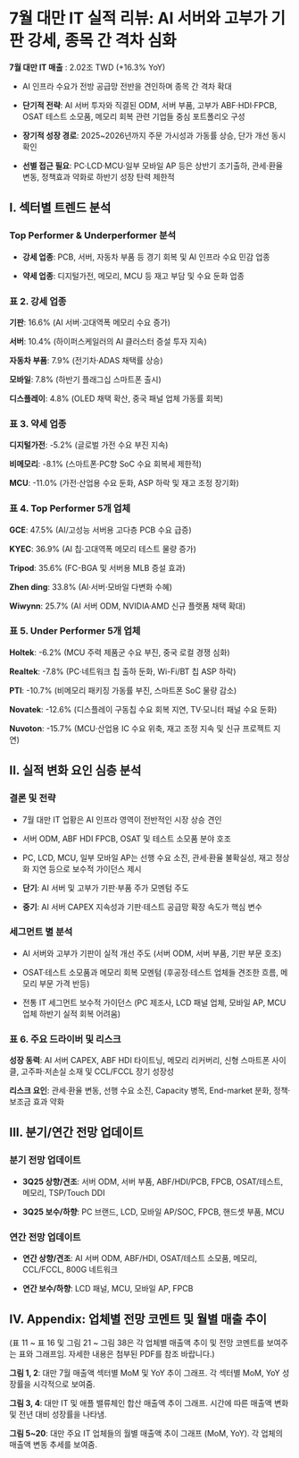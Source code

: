 # 7월 대만 IT 실적 리뷰: AI 서버와 고부가 기판 강세, 종목 간 격차 심화

**7월 대만 IT 매출** : 2.02조 TWD (+16.3% YoY)

- AI 인프라 수요가 전방 공급망 전반을 견인하며 종목 간 격차 확대

- **단기적 전략**: AI 서버 투자와 직결된 ODM, 서버 부품, 고부가 ABF·HDI·FPCB, OSAT 테스트 소모품, 메모리 회복 관련 기업들 중심 포트폴리오 구성

- **장기적 성장 경로**: 2025~2026년까지 주문 가시성과 가동률 상승, 단가 개선 동시 확인

- **선별 접근 필요**: PC·LCD·MCU·일부 모바일 AP 등은 상반기 조기출하, 관세·환율 변동, 정책효과 약화로 하반기 성장 탄력 제한적

## I. 섹터별 트렌드 분석

### Top Performer & Underperformer 분석

- **강세 업종**: PCB, 서버, 자동차 부품 등 경기 회복 및 AI 인프라 수요 민감 업종

- **약세 업종**: 디지털가전, 메모리, MCU 등 재고 부담 및 수요 둔화 업종

### 표 2. 강세 업종

**기판**: 16.6% (AI 서버·고대역폭 메모리 수요 증가)

**서버**: 10.4% (하이퍼스케일러의 AI 클러스터 증설 투자 지속)

**자동차 부품**: 7.9% (전기차·ADAS 채택률 상승)

**모바일**: 7.8% (하반기 플래그십 스마트폰 출시)

**디스플레이**: 4.8% (OLED 채택 확산, 중국 패널 업체 가동률 회복)


### 표 3. 약세 업종

**디지털가전**: -5.2% (글로벌 가전 수요 부진 지속)

**비메모리**: -8.1% (스마트폰·PC향 SoC 수요 회복세 제한적)

**MCU**: -11.0% (가전·산업용 수요 둔화, ASP 하락 및 재고 조정 장기화)


### 표 4. Top Performer 5개 업체

**GCE**: 47.5% (AI/고성능 서버용 고다층 PCB 수요 급증)

**KYEC**: 36.9% (AI 칩·고대역폭 메모리 테스트 물량 증가)

**Tripod**: 35.6% (FC-BGA 및 서버용 MLB 증설 효과)

**Zhen ding**: 33.8% (AI·서버·모바일 다변화 수혜)

**Wiwynn**: 25.7% (AI 서버 ODM, NVIDIA·AMD 신규 플랫폼 채택 확대)


### 표 5. Under Performer 5개 업체

**Holtek**: -6.2% (MCU 주력 제품군 수요 부진, 중국 로컬 경쟁 심화)

**Realtek**: -7.8% (PC·네트워크 칩 출하 둔화, Wi-Fi/BT 칩 ASP 하락)

**PTI**: -10.7% (비메모리 패키징 가동률 부진, 스마트폰 SoC 물량 감소)

**Novatek**: -12.6% (디스플레이 구동칩 수요 회복 지연, TV·모니터 패널 수요 둔화)

**Nuvoton**: -15.7% (MCU·산업용 IC 수요 위축, 재고 조정 지속 및 신규 프로젝트 지연)


## II. 실적 변화 요인 심층 분석

### 결론 및 전략

- 7월 대만 IT 업황은 AI 인프라 영역이 전반적인 시장 상승 견인

- 서버 ODM, ABF HDI FPCB, OSAT 및 테스트 소모품 분야 호조

- PC, LCD, MCU, 일부 모바일 AP는 선행 수요 소진, 관세·환율 불확실성, 재고 정상화 지연 등으로 보수적 가이던스 제시

- **단기**: AI 서버 및 고부가 기판·부품 주가 모멘텀 주도

- **중기**: AI 서버 CAPEX 지속성과 기판·테스트 공급망 확장 속도가 핵심 변수

### 세그먼트 별 분석

- AI 서버와 고부가 기판이 실적 개선 주도 (서버 ODM, 서버 부품, 기판 부문 호조)

- OSAT·테스트 소모품과 메모리 회복 모멘텀 (후공정·테스트 업체들 견조한 흐름, 메모리 부문 가격 반등)

- 전통 IT 세그먼트 보수적 가이던스 (PC 제조사, LCD 패널 업체, 모바일 AP, MCU 업체 하반기 실적 회복 어려움)

### 표 6. 주요 드라이버 및 리스크

**성장 동력**: AI 서버 CAPEX, ABF HDI 타이트닝, 메모리 리커버리, 신형 스마트폰 사이클, 고주파·저손실 소재 및 CCL/FCCL 장기 성장성

**리스크 요인**: 관세·환율 변동, 선행 수요 소진, Capacity 병목, End-market 분화, 정책·보조금 효과 약화


## III. 분기/연간 전망 업데이트

### 분기 전망 업데이트

- **3Q25 상향/견조**: 서버 ODM, 서버 부품, ABF/HDI/PCB, FPCB, OSAT/테스트, 메모리, TSP/Touch DDI

- **3Q25 보수/하향**: PC 브랜드, LCD, 모바일 AP/SOC, FPCB, 핸드셋 부품, MCU


### 연간 전망 업데이트

- **연간 상향/견조**: AI 서버 ODM, ABF/HDI, OSAT/테스트 소모품, 메모리, CCL/FCCL, 800G 네트워크

- **연간 보수/하향**: LCD 패널, MCU, 모바일 AP, FPCB


## IV. Appendix: 업체별 전망 코멘트 및 월별 매출 추이

(표 11 ~ 표 16 및 그림 21 ~ 그림 38은 각 업체별 매출액 추이 및 전망 코멘트를 보여주는 표와 그래프임.  자세한 내용은 첨부된 PDF를 참조 바랍니다.)


**그림 1, 2**: 대만 7월 매출액 섹터별 MoM 및 YoY 추이 그래프. 각 섹터별 MoM, YoY 성장률을 시각적으로 보여줌.

**그림 3, 4**: 대만 IT 및 애플 밸류체인 합산 매출액 추이 그래프. 시간에 따른 매출액 변화 및 전년 대비 성장률을 나타냄.

**그림 5~20**: 대만 주요 IT 업체들의 월별 매출액 추이 그래프 (MoM, YoY). 각 업체의 매출액 변동 추세를 보여줌.


